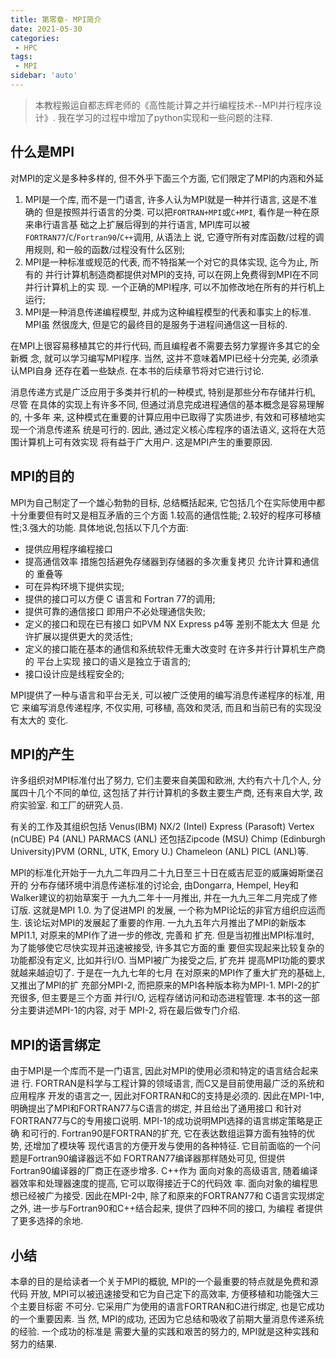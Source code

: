```yaml
---
title: 第零章- MPI简介
date: 2021-05-30
categories:
 - HPC
tags:
 - MPI
sidebar: 'auto'
---
```


> 本教程搬运自都志辉老师的《高性能计算之并行编程技术--MPI并行程序设计》. 我在学习的过程中增加了python实现和一些问题的注释. 

## 什么是MPI

对MPI的定义是多种多样的, 但不外乎下面三个方面, 它们限定了MPI的内涵和外延

1. MPI是一个库, 而不是一门语言, 许多人认为MPI就是一种并行语言, 这是不准确的
但是按照并行语言的分类. 可以把`FORTRAN+MPI`或`C+MPI`, 看作是一种在原来串行语言基
础之上扩展后得到的并行语言, MPI库可以被`FORTRAN77`/`C`/`Fortran90`/`C++`调用, 从语法上
说, 它遵守所有对库函数/过程的调用规则, 和一般的函数/过程没有什么区别;
2. MPI是一种标准或规范的代表, 而不特指某一个对它的具体实现, 迄今为止, 所有的
并行计算机制造商都提供对MPI的支持, 可以在网上免费得到MPI在不同并行计算机上的实
现. 一个正确的MPI程序, 可以不加修改地在所有的并行机上运行;
3. MPI是一种消息传递编程模型, 并成为这种编程模型的代表和事实上的标准. MPI虽
然很庞大, 但是它的最终目的是服务于进程间通信这一目标的.

在MPI上很容易移植其它的并行代码, 而且编程者不需要去努力掌握许多其它的全新概
念, 就可以学习编写MPI程序. 当然, 这并不意味着MPI已经十分完美, 必须承认MPI自身
还存在着一些缺点. 在本书的后续章节将对它进行讨论.

消息传递方式是广泛应用于多类并行机的一种模式, 特别是那些分布存储并行机, 尽管
在具体的实现上有许多不同, 但通过消息完成进程通信的基本概念是容易理解的, 十多年
来, 这种模式在重要的计算应用中已取得了实质进步, 有效和可移植地实现一个消息传递系
统是可行的. 因此, 通过定义核心库程序的语法语义, 这将在大范围计算机上可有效实现
将有益于广大用户. 这是MPI产生的重要原因.

## MPI的目的

MPI为自己制定了一个雄心勃勃的目标, 总结概括起来, 它包括几个在实际使用中都十分重要但有时又是相互矛盾的三个方面 1.较高的通信性能; 2.较好的程序可移植性;3.强大的功能. 具体地说,包括以下几个方面: 
* 提供应用程序编程接口
* 提高通信效率 措施包括避免存储器到存储器的多次重复拷贝 允许计算和通信的
重叠等
* 可在异构环境下提供实现;
* 提供的接口可以方便 C 语言和 Fortran 77的调用;
* 提供可靠的通信接口 即用户不必处理通信失败;
* 定义的接口和现在已有接口 如PVM NX Express p4等 差别不能太大 但是
允许扩展以提供更大的灵活性;
* 定义的接口能在基本的通信和系统软件无重大改变时 在许多并行计算机生产商的
平台上实现 接口的语义是独立于语言的;
* 接口设计应是线程安全的;

MPI提供了一种与语言和平台无关, 可以被广泛使用的编写消息传递程序的标准, 用它
来编写消息传递程序, 不仅实用, 可移植, 高效和灵活, 而且和当前已有的实现没有太大的
变化.

## MPI的产生

许多组织对MPI标准付出了努力, 它们主要来自美国和欧洲, 大约有六十几个人, 分属四十几个不同的单位, 这包括了并行计算机的多数主要生产商, 还有来自大学, 政府实验室.
和工厂的研究人员.

有关的工作及其组织包括 Venus(IBM) NX/2 (Intel) Express (Parasoft) Vertex
(nCUBE) P4 (ANL) PARMACS (ANL) 还包括Zipcode (MSU) Chimp (Edinburgh
University)PVM (ORNL, UTK, Emory U.) Chameleon (ANL) PICL (ANL)等. 

MPI的标准化开始于一九九二年四月二十九日至三十日在威吉尼亚的威廉姆斯堡召开的
分布存储环境中消息传递标准的讨论会, 由Dongarra, Hempel, Hey和Walker建议的初始草案于
一九九二年十一月推出, 并在一九九三年二月完成了修订版. 这就是MPI 1.0. 为了促进MPI
的发展, 一个称为MPI论坛的非官方组织应运而生. 该论坛对MPI的发展起了重要的作用.
一九九五年六月推出了MPI的新版本MPI1.1, 对原来的MPI作了进一步的修改, 完善和
扩充. 但是当初推出MPI标准时, 为了能够使它尽快实现并迅速被接受, 许多其它方面的重
要但实现起来比较复杂的功能都没有定义, 比如并行I/O. 当MPI被广为接受之后, 扩充并
提高MPI功能的要求就越来越迫切了. 
于是在一九九七年的七月 在对原来的MPI作了重大扩充的基础上, 又推出了MPI的扩
充部分MPI-2, 而把原来的MPI各种版本称为MPI-1. MPI-2的扩充很多, 但主要是三个方面
并行I/O, 远程存储访问和动态进程管理. 本书的这一部分主要讲述MPI-1的内容, 对于
MPI-2, 将在最后做专门介绍.

## MPI的语言绑定

由于MPI是一个库而不是一门语言, 因此对MPI的使用必须和特定的语言结合起来进
行. FORTRAN是科学与工程计算的领域语言, 而C又是目前使用最广泛的系统和应用程序
开发的语言之一, 因此对FORTRAN和C的支持是必须的. 
因此在MPI-1中, 明确提出了MPI和FORTRAN77与C语言的绑定, 并且给出了通用接口
和针对FORTRAN77与C的专用接口说明. MPI-1的成功说明MPI选择的语言绑定策略是正确
和可行的.
Fortran90是FORTRAN的扩充, 它在表达数组运算方面有独特的优势, 还增加了模块等
现代语言的方便开发与使用的各种特征. 它目前面临的一个问题是Fortran90编译器远不如
FORTRAN77编译器那样随处可见, 但提供Fortran90编译器的厂商正在逐步增多. C++作为
面向对象的高级语言, 随着编译器效率和处理器速度的提高, 它可以取得接近于C的代码效
率. 面向对象的编程思想已经被广为接受. 因此在MPI-2中, 除了和原来的FORTRAN77和
C语言实现绑定之外, 进一步与Fortran90和C++结合起来, 提供了四种不同的接口, 为编程
者提供了更多选择的余地.

## 小结

本章的目的是给读者一个关于MPI的概貌, MPI的一个最重要的特点就是免费和源代码
开放, MPI可以被迅速接受和它为自己定下的高效率, 方便移植和功能强大三个主要目标密
不可分. 它采用广为使用的语言FORTRAN和C进行绑定, 也是它成功的一个重要因素. 当
然, MPI的成功, 还因为它总结和吸收了前期大量消息传递系统的经验. 一个成功的标准是
需要大量的实践和艰苦的努力的, MPI就是这种实践和努力的结果.
